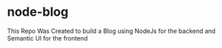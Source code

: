# node-blog
This Repo Was Created to build a Blog using NodeJs for the backend and Semantic UI for the frontend
